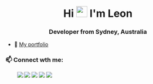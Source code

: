 <h1 align="center">Hi <img src="https://raw.githubusercontent.com/MartinHeinz/MartinHeinz/master/wave.gif" width="30px"> I'm Leon</h1>
<h3 align="center">Developer from Sydney, Australia</h3>

- 🔭 [My portfolio](https://leonwang.me/)

### 📫 Connect wth me:

<p>
   &nbsp; &nbsp; &nbsp; &nbsp;
      <a href="mailto:itsleonwang1@gmail.com?"><img src="https://img.shields.io/badge/Gmail-EA4335?style=flat-square&logo=Gmail&logoColor=white&link=(mailto:itsleonwang1@gmail.com?subject=Hi%Leon,%reaching%out%to%you%from%Github!)"></a>
   <a href="https://www.linkedin.com/in/leonwangg/"><img src="https://img.shields.io/badge/LinkedIn-0A66C2?style=flat-square&logo=LinkedIn&logoColor=white&link=https://www.linkedin.com/in/leonwangg/"></a>
    <a href="https://leonwang.me"><img src="http://img.shields.io/badge/-portfolio-black?logo=windowsterminal&style=flat-square"></a>
<!--    <a href="https://www.instagram.com/leonwangg_/"><img src="https://img.shields.io/badge/Instagram-E4405F?style=flat-square&logo=Instagram&logoColor=white&link=https://www.instagram.com/leonwangg_/"></a> -->
   <a href="https://twitter.com/"><img src="https://img.shields.io/badge/Twitter-1DA1F2?style=flat-square&logo=twitter&logoColor=white&link=https://twitter.com/"></a>
<!--       <a href="https://medium.com/@leonwangg/"><img src="https://img.shields.io/badge/Medium-black?style=flat-square&logo=Medium&logoColor=white&link=https://medium.com/@leonwangg"></a> -->
   <a href="https://hits.seeyoufarm.com"><img src="https://hits.seeyoufarm.com/api/count/incr/badge.svg?url=https%3A%2F%2Fgithub.com%2Fleonwangg1&count_bg=%23758CDD&title_bg=%23555555&icon=github.svg&icon_color=%23E7E7E7&title=Hits&edge_flat=false"/></a>
</p>

<!---
leonwangg1/leonwangg1 is a ✨ special ✨ repository because its `README.md` (this file) appears on your GitHub profile.
You can click the Preview link to take a look at your changes.
--->
